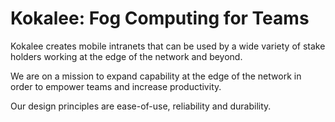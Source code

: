 # Kokalee: Fog Computing for Teams

Kokalee creates mobile intranets that can be used by a wide variety of stake holders working at the edge of the network and beyond.

We are on a mission to expand capability at the edge of the network in order to empower teams and increase productivity.

Our design principles are ease-of-use, reliability and durability.
